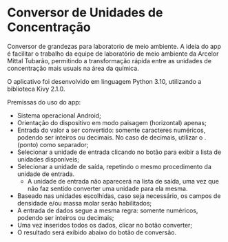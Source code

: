 # Conversor de Unidades de Concentração
Conversor de grandezas para laboratorio de meio ambiente. A ideia do app é facilitar o trabalho da equipe de laboratório de meio ambiente da Arcelor Mittal Tubarão, permitindo a transformação rápida entre as unidades de concentração mais usuais na área da química.

O aplicativo foi desenvolvido em linguagem Python 3.10, utilizando a biblioteca Kivy 2.1.0.

Premissas do uso do app:
*   Sistema operacional Android;
*   Orientação do dispositivo em modo paisagem (horizontal) apenas;
*   Entrada do valor a ser convertido: somente caracteres numéricos, podendo ser inteiros ou decimais. No caso de decimais, utilizar o . (ponto) como separador;
*   Selecionar a unidade de entrada clicando no botão para exibir a lista de unidades disponíveis;
*   Selecionar a unidade de saída, repetindo o mesmo procedimento da unidade de entrada.
    - A unidade de entrada não aparecerá na lista de saída, uma vez que não faz sentido converter uma unidade para ela mesma.
*   Baseado nas unidades escolhidas, caso seja necessário, os campos de densidade e/ou massa molar serão habilitados;
*   A entrada de dados segue a mesma regra: somente numéricos, podendo ser inteiros ou decimais;
*   Uma vez inseridos todos os dados, clicar no botão converter;
*   O resultado será exibido abaixo do botão de conversão.
  
